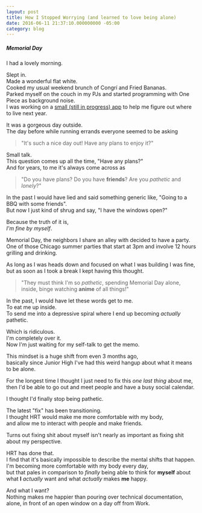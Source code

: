 ```yaml
---
layout: post
title: How I Stopped Worrying (and learned to love being alone)
date: 2016-06-11 21:37:10.000000000 -05:00
category: blog
---
```


##### Memorial Day #####

I had a lovely morning.  

Slept in.  
Made a wonderful flat white.  
Cooked my usual weekend brunch of Congrí and Fried Bananas.  
Parked myself on the couch in my PJs and started programming with One Piece as background noise.  
I was working on a [small (still in progress) app][0] to help me figure out where to live next year.

It was a gorgeous day outside.  
The day before while running errands everyone seemed to be asking

> "It's such a nice day out! Have any plans to enjoy it?"

Small talk.  
This question comes up all the time, "Have any plans?"  
And for years, to me it's always come across as

> "Do you have plans? Do you have **friends**? Are you _pathetic_ and _lonely_?"

<!--more-->

In the past I would have lied and said something generic like, "Going to a BBQ with some friends".  
But now I just kind of shrug and say, "I have the windows open?"  

Because the truth of it is,   
_I'm fine by myself_.

Memorial Day, the neighbors I share an alley with decided to have a party.  
One of those Chicago summer parties that start at 3pm and involve 12 hours grilling and drinking.

As long as I was heads down and focused on what I was building I was fine,  
but as soon as I took a break I kept having this thought.

> "They must think I'm so _pathetic_, spending Memorial Day alone, inside, binge watching **anime** of all things!"

In the past, I would have let these words get to me.  
To eat me up inside.  
To send me into a depressive spiral where I end up becoming _actually_ pathetic.

Which is ridiculous.  
I'm completely over it.  
Now I'm just waiting for my self-talk to get the memo.

This mindset is a huge shift from even 3 months ago,   
basically since Junior High I've had this weird hangup about what it means to be alone.

For the longest time I thought I just need to fix this _one last thing_ about me,  
then I'd be able to go out and meet people and have a busy social calendar. 

I thought I'd finally stop being pathetic.

The latest "fix" has been transitioning.  
I thought HRT would make me more comfortable with my body,   
and allow me to interact with people and make friends.  

Turns out fixing shit about myself isn't nearly as important as fixing shit about my perspective.

HRT has done that.  
I find that it's basically impossible to describe the mental shifts that happen.  
I'm becoming more comfortable with my body every day,  
but that pales in comparison to _finally_ being able to think for **myself** about what **I** _actually_ want and what _actually_ makes **me** happy.

And what I want?   
Nothing makes me happier than pouring over technical documentation, alone, in front of an open window on a day off from Work.

[0]: https://apa.brycekbargar.com
